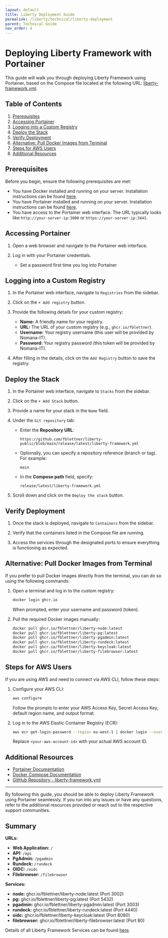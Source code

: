 ```yaml
---
layout: default
title: Liberty Deployment Guide
permalink: /liberty/technical/liberty-deployment
parent: Technical Guide
nav_order: 4
---
```


# Deploying Liberty Framework with Portainer

This guide will walk you through deploying Liberty Framework using Portainer, based on the Compose file located at the following URL: [liberty-framework.yml](https://github.com/fblettner/liberty-public/blob/main/release/latest/liberty-framework.yml).

## Table of Contents

1. [Prerequisites](#prerequisites)
2. [Accessing Portainer](#accessing-portainer)
3. [Logging into a Custom Registry](#logging-into-a-custom-registry)
4. [Deploy the Stack](#deploy-the-stack)
5. [Verify Deployment](#verify-deployment)
6. [Alternative: Pull Docker Images from Terminal](#alternative-pull-docker-images-from-terminal)
7. [Steps for AWS Users](#steps-for-aws-users)
8. [Additional Resources](#additional-resources)

## Prerequisites

Before you begin, ensure the following prerequisites are met:

- You have Docker installed and running on your server. Installation instructions can be found [here](https://docs.nomana-it.fr/liberty/technical/installation).
- You have Portainer installed and running on your server. Installation instructions can be found [here](https://docs.nomana-it.fr/liberty/technical/tools-deployment).
- You have access to the Portainer web interface. The URL typically looks like `http://your-server-ip:3000` or `https://your-server-ip:3443`.

## Accessing Portainer

1. Open a web browser and navigate to the Portainer web interface.

2. Log in with your Portainer credentials.
   
   - Set a password first time you log into Portainer

## Logging into a Custom Registry

1. In the Portainer web interface, navigate to `Registries` from the sidebar.

2. Click on the `+ Add registry` button.

3. Provide the following details for your custom registry:
    - **Name:** A friendly name for your registry.
    - **URL:** The URL of your custom registry (e.g., `ghcr.io/fblettner`).
    - **Username:** Your registry username (this user will be provided by Nomana-IT).
    - **Password:** Your registry password (this token will be provided by Nomana-IT).

4. After filling in the details, click on the `Add Registry` button to save the registry.

## Deploy the Stack

1. In the Portainer web interface, navigate to `Stacks` from the sidebar.

2. Click on the `+ Add Stack` button.

3. Provide a name for your stack in the `Name` field.

4. Under the `Git repository` tab:

    - Enter the **Repository URL**: 
      ```
      https://github.com/fblettner/liberty-public/blob/main/release/latest/liberty-framework.yml
      ```

    - Optionally, you can specify a repository reference (branch or tag). For example:
      ```
      main
      ```

    - In the **Compose path** field, specify:
      ```
      release/latest/liberty-framework.yml
      ```

5. Scroll down and click on the `Deploy the stack` button.

## Verify Deployment

1. Once the stack is deployed, navigate to `Containers` from the sidebar.

2. Verify that the containers listed in the Compose file are running.

3. Access the services through the designated ports to ensure everything is functioning as expected.

## Alternative: Pull Docker Images from Terminal

If you prefer to pull Docker images directly from the terminal, you can do so using the following commands:

1. Open a terminal and log in to the custom registry:

    ```sh
    docker login ghcr.io
    ```

    When prompted, enter your username and password (token).

2. Pull the required Docker images manually:

    ```sh
    docker pull ghcr.io/fblettner/liberty-node:latest
    docker pull ghcr.io/fblettner/liberty-pg:latest
    docker pull ghcr.io/fblettner/liberty-pgadmin:latest
    docker pull ghcr.io/fblettner/liberty-rundeck:latest
    docker pull ghcr.io/fblettner/liberty-keycloak:latest
    docker pull ghcr.io/fblettner/liberty-filebrowser:latest
    ```

## Steps for AWS Users

If you are using AWS and need to connect via AWS CLI, follow these steps:

1. Configure your AWS CLI:

    ```sh
    aws configure
    ```

    Follow the prompts to enter your AWS Access Key, Secret Access Key, default region name, and output format.

2. Log in to the AWS Elastic Container Registry (ECR):

    ```sh
    aws ecr get-login-password --region eu-west-1 | docker login --username AWS --password-stdin <your-aws-account-id>.dkr.ecr.eu-west-1.amazonaws.com
    ```

    Replace `<your-aws-account-id>` with your actual AWS account ID.

## Additional Resources

- [Portainer Documentation](https://documentation.portainer.io/)
- [Docker Compose Documentation](https://docs.docker.com/compose/)
- [GitHub Repository - liberty-framework.yml](https://github.com/fblettner/liberty-public/blob/main/release/latest/liberty-framework.yml)

---

By following this guide, you should be able to deploy Liberty Framework using Portainer seamlessly. If you run into any issues or have any questions, refer to the additional resources provided or reach out to the respective support communities.

## Summary

**URLs:**
- **Web Application:** `/`
- **API:** `/api`
- **PgAdmin:** `/pgadmin`
- **Rundeck:** `/rundeck`
- **OIDC:** `/oidc`
- **Filebrowser:** `/filebrowser`

**Services:**
- **node:** ghcr.io/fblettner/liberty-node:latest (Port 3002)
- **pg:** ghcr.io/fblettner/liberty-pg:latest (Port 5432)
- **pgadmin:** ghcr.io/fblettner/liberty-pgadmin:latest (Port 3003)
- **rundeck:** ghcr.io/fblettner/liberty-rundeck:latest (Port 4440)
- **oidc:** ghcr.io/fblettner/liberty-keycloak:latest (Port 8080)
- **filebrowser:** ghcr.io/fblettner/liberty-filebrowser:latest (Port 80)

Details of all Liberty Framework Services can be found [here](https://docs.nomana-it.fr/liberty/technical/architecture).
